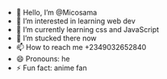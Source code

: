 - 👋 Hello, I’m @Micosama
- 👀 I’m interested in learning web dev
- 🌱 I’m currently learning css and JavaScript 
- 💞️ I’m stucked there now
- 📫 How to reach me +2349032652840
- 😄 Pronouns: he
- ⚡ Fun fact: anime fan 

<!---
Micosama/Micosama is a ✨ special ✨ repository because its `README.md` (this file) appears on your GitHub profile.
You can click the Preview link to take a look at your changes.
--->
